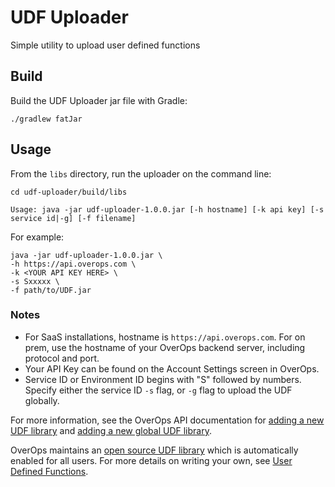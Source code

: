 # UDF Uploader

Simple utility to upload user defined functions

## Build

Build the UDF Uploader jar file with Gradle:

```console
./gradlew fatJar
```

## Usage

From the `libs` directory, run the uploader on the command line:

```console
cd udf-uploader/build/libs
```

```console
Usage: java -jar udf-uploader-1.0.0.jar [-h hostname] [-k api key] [-s service id|-g] [-f filename]
```

For example:

```console
java -jar udf-uploader-1.0.0.jar \
-h https://api.overops.com \
-k <YOUR API KEY HERE> \
-s Sxxxxx \
-f path/to/UDF.jar
```

### Notes

* For SaaS installations, hostname is `https://api.overops.com`. For on prem, use the hostname of your OverOps backend server, including protocol and port.
* Your API Key can be found on the Account Settings screen in OverOps.
* Service ID or Environment ID begins with "S" followed by numbers. Specify either the service ID `-s` flag, or `-g` flag to upload the UDF globally.

For more information, see the OverOps API documentation for [adding a new UDF library](https://doc.overops.com/reference#post_services-env-id-udfs) and [adding a new global UDF library](https://doc.overops.com/reference#post_global-settings-udfs).

OverOps maintains an [open source UDF library](https://github.com/takipi/overops-functions/) which is automatically enabled for all users. For more details on writing your own, see [User Defined Functions](https://github.com/takipi-field/udf).